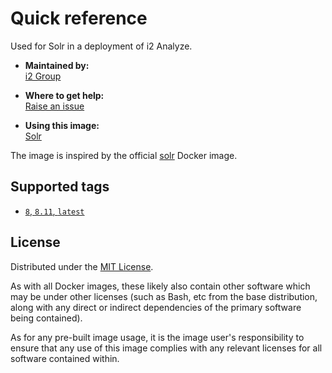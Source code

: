 # Quick reference

Used for Solr in a deployment of i2 Analyze.

* **Maintained by:**  
  [i2 Group](https://i2group.com/)

* **Where to get help:**  
  [Raise an issue](https://github.com/i2group/analyze-docker/issues?q=is%3Aissue+is%3Aopen)

* **Using this image:**  
  [Solr](https://i2group.github.io/analyze-containers/content/images%20and%20containers/solr.html)

The image is inspired by the official [solr](https://hub.docker.com/_/solr) Docker image.

## Supported tags

* [`8`, `8.11`, `latest`](https://github.com/i2group/analyze-docker/blob/cd/images/solr/8.11/Dockerfile)


## License

Distributed under the [MIT License](../../LICENSE).

As with all Docker images, these likely also contain other software which may be under other licenses (such as Bash, etc from the base distribution, along with any direct or indirect dependencies of the primary software being contained).

As for any pre-built image usage, it is the image user's responsibility to ensure that any use of this image complies with any relevant licenses for all software contained within.
